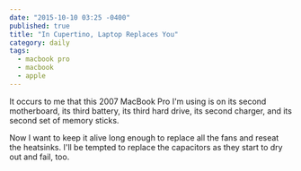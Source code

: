 ```yaml
---
date: "2015-10-10 03:25 -0400"
published: true
title: "In Cupertino, Laptop Replaces You"
category: daily
tags: 
  - macbook pro
  - macbook
  - apple
---
```



It occurs to me that this 2007 MacBook Pro I'm using is on its second motherboard, its third battery, its third hard drive, its second charger, and its second set of memory sticks.

Now I want to keep it alive long enough to replace all the fans and reseat the heatsinks. I'll be tempted to replace the capacitors as they start to dry out and fail, too.
